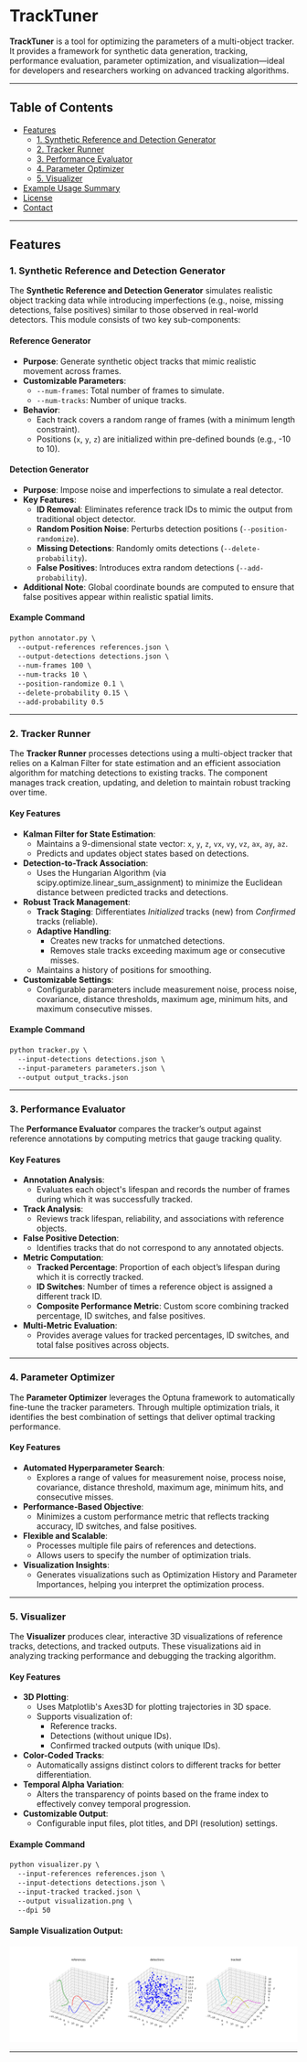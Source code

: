 # TrackTuner

**TrackTuner** is a tool for optimizing the parameters of a multi-object tracker. It provides a framework for synthetic data generation, tracking, performance evaluation, parameter optimization, and visualization—ideal for developers and researchers working on advanced tracking algorithms.

---

## Table of Contents

- [Features](#features)
  - [1. Synthetic Reference and Detection Generator](#1-synthetic-reference-and-detection-generator)
  - [2. Tracker Runner](#2-tracker-runner)
  - [3. Performance Evaluator](#3-performance-evaluator)
  - [4. Parameter Optimizer](#4-parameter-optimizer)
  - [5. Visualizer](#5-visualizer)
- [Example Usage Summary](#example-usage-summary)
- [License](#license)
- [Contact](#contact)

---

## Features

### 1. Synthetic Reference and Detection Generator

The **Synthetic Reference and Detection Generator** simulates realistic object tracking data while introducing imperfections (e.g., noise, missing detections, false positives) similar to those observed in real-world detectors. This module consists of two key sub-components:

#### Reference Generator
- **Purpose**: Generate synthetic object tracks that mimic realistic movement across frames.
- **Customizable Parameters**:
  - `--num-frames`: Total number of frames to simulate.
  - `--num-tracks`: Number of unique tracks.
- **Behavior**:
  - Each track covers a random range of frames (with a minimum length constraint).
  - Positions (`x`, `y`, `z`) are initialized within pre-defined bounds (e.g., -10 to 10).

#### Detection Generator
- **Purpose**: Impose noise and imperfections to simulate a real detector.
- **Key Features**:
  - **ID Removal**: Eliminates reference track IDs to mimic the output from traditional object detector.
  - **Random Position Noise**: Perturbs detection positions (`--position-randomize`).
  - **Missing Detections**: Randomly omits detections (`--delete-probability`).
  - **False Positives**: Introduces extra random detections (`--add-probability`).
- **Additional Note**: Global coordinate bounds are computed to ensure that false positives appear within realistic spatial limits.

#### Example Command
```
python annotator.py \
  --output-references references.json \
  --output-detections detections.json \
  --num-frames 100 \
  --num-tracks 10 \
  --position-randomize 0.1 \
  --delete-probability 0.15 \
  --add-probability 0.5
```

---

### 2. Tracker Runner

The **Tracker Runner** processes detections using a multi-object tracker that relies on a Kalman Filter for state estimation and an efficient association algorithm for matching detections to existing tracks. The component manages track creation, updating, and deletion to maintain robust tracking over time.

#### Key Features
- **Kalman Filter for State Estimation**:
  - Maintains a 9-dimensional state vector: `x`, `y`, `z`, `vx`, `vy`, `vz`, `ax`, `ay`, `az`.
  - Predicts and updates object states based on detections.
- **Detection-to-Track Association**:
  - Uses the Hungarian Algorithm (via scipy.optimize.linear_sum_assignment) to minimize the Euclidean distance between predicted tracks and detections.
- **Robust Track Management**:
  - **Track Staging**: Differentiates *Initialized* tracks (new) from *Confirmed* tracks (reliable).
  - **Adaptive Handling**:
    - Creates new tracks for unmatched detections.
    - Removes stale tracks exceeding maximum age or consecutive misses.
  - Maintains a history of positions for smoothing.
- **Customizable Settings**:
  - Configurable parameters include measurement noise, process noise, covariance, distance thresholds, maximum age, minimum hits, and maximum consecutive misses.

#### Example Command
```
python tracker.py \
  --input-detections detections.json \
  --input-parameters parameters.json \
  --output output_tracks.json
```

---

### 3. Performance Evaluator

The **Performance Evaluator** compares the tracker’s output against reference annotations by computing metrics that gauge tracking quality.

#### Key Features
- **Annotation Analysis**:
  - Evaluates each object's lifespan and records the number of frames during which it was successfully tracked.
- **Track Analysis**:
  - Reviews track lifespan, reliability, and associations with reference objects.
- **False Positive Detection**:
  - Identifies tracks that do not correspond to any annotated objects.
- **Metric Computation**:
  - **Tracked Percentage**: Proportion of each object’s lifespan during which it is correctly tracked.
  - **ID Switches**: Number of times a reference object is assigned a different track ID.
  - **Composite Performance Metric**: Custom score combining tracked percentage, ID switches, and false positives.
- **Multi-Metric Evaluation**:
  - Provides average values for tracked percentages, ID switches, and total false positives across objects.

---

### 4. Parameter Optimizer

The **Parameter Optimizer** leverages the Optuna framework to automatically fine-tune the tracker parameters. Through multiple optimization trials, it identifies the best combination of settings that deliver optimal tracking performance.

#### Key Features
- **Automated Hyperparameter Search**:
  - Explores a range of values for measurement noise, process noise, covariance, distance threshold, maximum age, minimum hits, and consecutive misses.
- **Performance-Based Objective**:
  - Minimizes a custom performance metric that reflects tracking accuracy, ID switches, and false positives.
- **Flexible and Scalable**:
  - Processes multiple file pairs of references and detections.
  - Allows users to specify the number of optimization trials.
- **Visualization Insights**:
  - Generates visualizations such as Optimization History and Parameter Importances, helping you interpret the optimization process.

---

### 5. Visualizer

The **Visualizer** produces clear, interactive 3D visualizations of reference tracks, detections, and tracked outputs. These visualizations aid in analyzing tracking performance and debugging the tracking algorithm.

#### Key Features
- **3D Plotting**:
  - Uses Matplotlib's Axes3D for plotting trajectories in 3D space.
  - Supports visualization of:
    - Reference tracks.
    - Detections (without unique IDs).
    - Confirmed tracked outputs (with unique IDs).
- **Color-Coded Tracks**:
  - Automatically assigns distinct colors to different tracks for better differentiation.
- **Temporal Alpha Variation**:
  - Alters the transparency of points based on the frame index to effectively convey temporal progression.
- **Customizable Output**:
  - Configurable input files, plot titles, and DPI (resolution) settings.

#### Example Command
```
python visualizer.py \
  --input-references references.json \
  --input-detections detections.json \
  --input-tracked tracked.json \
  --output visualization.png \
  --dpi 50
```

#### Sample Visualization Output:

![Visualizer Example](media/comparison.png)

---